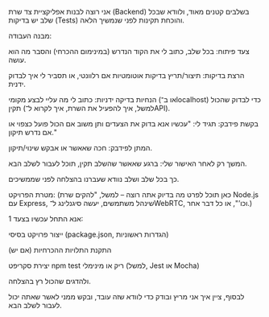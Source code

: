 אני רוצה לבנות אפליקציית צד שרת (Backend) בשלבים קטנים מאוד, ולוודא שבכל שלב יש בדיקות (Tests) והוכחת תקינות לפני שנמשיך הלאה.

מבנה העבודה:

צעד פיתוח: בכל שלב, כתוב לי את הקוד הנדרש (במינימום ההכרחי) והסבר מה הוא עושה.

הרצת בדיקות: תיצור/תריץ בדיקות אוטומטיות אם רלוונטי, או תסביר לי איך לבדוק ידנית.

הנחיות בדיקה ידניות: כתוב לי מה עליי לבצע מקומי (או ב־localhost) כדי לבדוק שהכול תקין (למשל, איך להפעיל את השרת, איך לקרוא ל־API).

בקשת פידבק: תגיד לי: "עכשיו אנא בדוק את הצעדים ותן משוב אם הכול פועל כצפוי או אם נדרש תיקון."

המתן לפידבק: חכה שאאשר או אבקש שינוי/תיקון.

המשך רק לאחר האישור שלי: ברגע שאאשר שהשלב תקין, תוכל לעבור לשלב הבא.

כך בכל שלב ושלב נוודא שעברנו בהצלחה לפני שממשיכים.

מטרת הפרויקט: (כאן תוכל לפרט מה בדיוק אתה רוצה – למשל, "להקים שרת Node.js עם Express, שינהל משתמשים, יעשה סיגנלינג ל־WebRTC, וכו’", או כל דבר אחר.)

אנא התחל עכשיו בצעד 1:

ייצור פרויקט בסיסי (package.json, הגדרות ראשוניות)

התקנת התלויות ההכרחיות (אם יש)

יצירת סקריפט npm test ריק או מינימלי (למשל, Jest או Mocha)

ולהדגים שהכול רץ בהצלחה.

לבסוף, ציין איך אני מריץ ובודק כדי לוודא שזה עובד, ובקש ממני לאשר שאתה יכול לעבור לשלב הבא.

